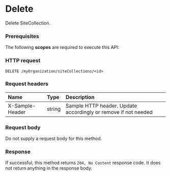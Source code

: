 # Delete

Delete SiteCollection.
### Prerequisites
The following **scopes** are required to execute this API: 
### HTTP request
<!-- { "blockType": "ignored" } -->
```http
DELETE /myOrganization/siteCollections/<id>

```
### Request headers
| Name       | Type | Description|
|:---------------|:--------|:----------|
| X-Sample-Header  | string  | Sample HTTP header. Update accordingly or remove if not needed|

### Request body
Do not supply a request body for this method.


### Response
If successful, this method returns `204, No Content` response code. It does not return anything in the response body.


<!-- uuid: b945c736-2574-4c9f-b4fe-022c71f2d38a
2015-10-21 09:22:01 UTC -->
<!-- {
  "type": "#page.annotation",
  "description": "Delete",
  "keywords": "",
  "section": "documentation",
  "tocPath": ""
}-->